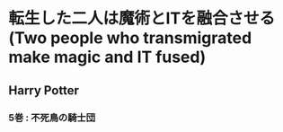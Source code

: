 # 転生した二人は魔術とITを融合させる(Two people who transmigrated make magic and IT fused)
## Harry Potter
### 5巻 : 不死鳥の騎士団
